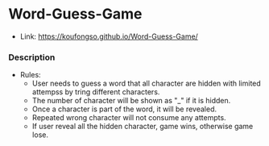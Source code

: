 # Word-Guess-Game
* Link: https://koufongso.github.io/Word-Guess-Game/

### Description
  * Rules:
    * User needs to guess a word that all character are hidden with limited attempss by tring different characters.
    * The number of character will be shown as "_" if it is hidden.
    * Once a character is part of the word, it will be revealed. 
    * Repeated wrong character will not consume any attempts.
    * If user reveal all the hidden character, game wins, otherwise game lose.
